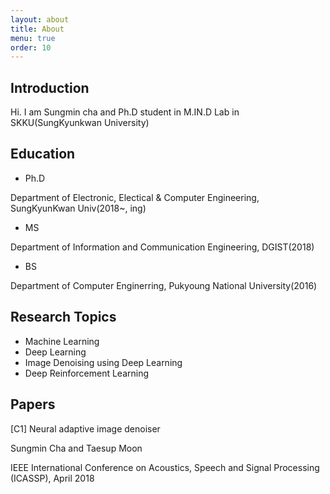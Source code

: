 ```yaml
---
layout: about
title: About
menu: true
order: 10
---
```


## Introduction

Hi. I am Sungmin cha and Ph.D student in M.IN.D Lab in SKKU(SungKyunkwan University)

## Education

- Ph.D

Department of Electronic, Electical & Computer Engineering, SungKyunKwan Univ(2018~, ing)

- MS

Department of Information and Communication Engineering, DGIST(2018)

- BS

Department of Computer Enginerring, Pukyoung National University(2016)

## Research Topics

- Machine Learning
- Deep Learning
- Image Denoising using Deep Learning
- Deep Reinforcement Learning

## Papers

[C1] Neural adaptive image denoiser

Sungmin Cha and Taesup Moon

IEEE International Conference on Acoustics, Speech and Signal Processing (ICASSP), April 2018


